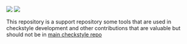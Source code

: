 [![][travis img]][travis]
[![][appveyor img]][appveyor]

This repository is a support repository some tools that are used in checkstyle development and other
contributions that are valuable but should not be in [main checkstyle repo](https://github.com/checkstyle/checkstyle)

[travis]:https://travis-ci.org/checkstyle/contribution/builds
[travis img]:https://secure.travis-ci.org/checkstyle/contribution.png

[appveyor]:https://ci.appveyor.com/project/checkstyle/contribution/history
[appveyor img]:https://ci.appveyor.com/api/projects/status/yelui79rde629d2a?svg=true
